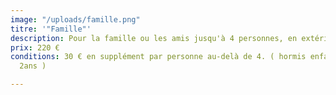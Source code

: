 ```yaml
---
image: "/uploads/famille.png"
titre: '"Famille"'
description: Pour la famille ou les amis jusqu'à 4 personnes, en extérieur ou en studio.
prix: 220 €
conditions: 30 € en supplément par personne au-delà de 4. ( hormis enfants jusqu'à
  2ans )

---
```

